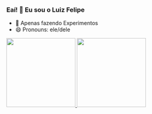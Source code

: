 ### Eaí! 👋 Eu sou o Luiz Felipe

- 👯 Apenas fazendo Experimentos
- 😄 Pronouns: ele/dele

 <div>
  <a href="https://github.com/zxzinhu">
  <img height="180em" src="https://github-readme-stats.vercel.app/api?username=zxzinhu&show_icons=true&theme=dark&include_all_commits=true&count_private=true"/>
  <img height="180em" src="https://github-readme-stats.vercel.app/api/top-langs/?username=zxzinhu&layout=compact&langs_count=7&theme=dark"/>
</div>
